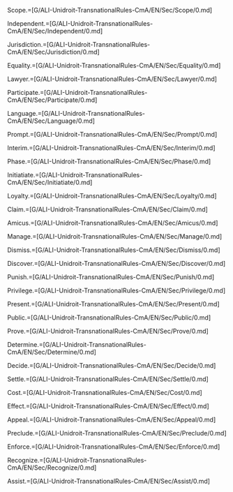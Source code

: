 Scope.=[G/ALI-Unidroit-TransnationalRules-CmA/EN/Sec/Scope/0.md]

Independent.=[G/ALI-Unidroit-TransnationalRules-CmA/EN/Sec/Independent/0.md]

Jurisdiction.=[G/ALI-Unidroit-TransnationalRules-CmA/EN/Sec/Jurisdiction/0.md]

Equality.=[G/ALI-Unidroit-TransnationalRules-CmA/EN/Sec/Equality/0.md]

Lawyer.=[G/ALI-Unidroit-TransnationalRules-CmA/EN/Sec/Lawyer/0.md]

Participate.=[G/ALI-Unidroit-TransnationalRules-CmA/EN/Sec/Participate/0.md]

Language.=[G/ALI-Unidroit-TransnationalRules-CmA/EN/Sec/Language/0.md]

Prompt.=[G/ALI-Unidroit-TransnationalRules-CmA/EN/Sec/Prompt/0.md]

Interim.=[G/ALI-Unidroit-TransnationalRules-CmA/EN/Sec/Interim/0.md]

Phase.=[G/ALI-Unidroit-TransnationalRules-CmA/EN/Sec/Phase/0.md]

Initiatiate.=[G/ALI-Unidroit-TransnationalRules-CmA/EN/Sec/Initiatiate/0.md]

Loyalty.=[G/ALI-Unidroit-TransnationalRules-CmA/EN/Sec/Loyalty/0.md]

Claim.=[G/ALI-Unidroit-TransnationalRules-CmA/EN/Sec/Claim/0.md]

Amicus.=[G/ALI-Unidroit-TransnationalRules-CmA/EN/Sec/Amicus/0.md]

Manage.=[G/ALI-Unidroit-TransnationalRules-CmA/EN/Sec/Manage/0.md]

Dismiss.=[G/ALI-Unidroit-TransnationalRules-CmA/EN/Sec/Dismiss/0.md]

Discover.=[G/ALI-Unidroit-TransnationalRules-CmA/EN/Sec/Discover/0.md]

Punish.=[G/ALI-Unidroit-TransnationalRules-CmA/EN/Sec/Punish/0.md]

Privilege.=[G/ALI-Unidroit-TransnationalRules-CmA/EN/Sec/Privilege/0.md]

Present.=[G/ALI-Unidroit-TransnationalRules-CmA/EN/Sec/Present/0.md]

Public.=[G/ALI-Unidroit-TransnationalRules-CmA/EN/Sec/Public/0.md]

Prove.=[G/ALI-Unidroit-TransnationalRules-CmA/EN/Sec/Prove/0.md]

Determine.=[G/ALI-Unidroit-TransnationalRules-CmA/EN/Sec/Determine/0.md]

Decide.=[G/ALI-Unidroit-TransnationalRules-CmA/EN/Sec/Decide/0.md]

Settle.=[G/ALI-Unidroit-TransnationalRules-CmA/EN/Sec/Settle/0.md]

Cost.=[G/ALI-Unidroit-TransnationalRules-CmA/EN/Sec/Cost/0.md]

Effect.=[G/ALI-Unidroit-TransnationalRules-CmA/EN/Sec/Effect/0.md]

Appeal.=[G/ALI-Unidroit-TransnationalRules-CmA/EN/Sec/Appeal/0.md]

Preclude.=[G/ALI-Unidroit-TransnationalRules-CmA/EN/Sec/Preclude/0.md]

Enforce.=[G/ALI-Unidroit-TransnationalRules-CmA/EN/Sec/Enforce/0.md]

Recognize.=[G/ALI-Unidroit-TransnationalRules-CmA/EN/Sec/Recognize/0.md]

Assist.=[G/ALI-Unidroit-TransnationalRules-CmA/EN/Sec/Assist/0.md]

